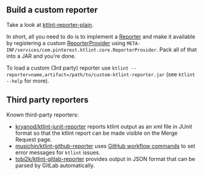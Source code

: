 ## Build a custom reporter
Take a look at [ktlint-reporter-plain](https://github.com/pinterest/ktlint/tree/master/ktlint-reporter-plain).

In short, all you need to do is to implement a
[Reporter](https://github.com/pinterest/ktlint/blob/master/ktlint-core/src/main/kotlin/com/pinterest/ktlint/core/Reporter.kt) and make it available by registering
a custom [ReporterProvider](https://github.com/pinterest/ktlint/blob/master/ktlint-core/src/main/kotlin/com/pinterest/ktlint/core/ReporterProvider.kt) using
`META-INF/services/com.pinterest.ktlint.core.ReporterProvider`. Pack all of that into a JAR and you're done.

To load a custom (3rd party) reporter use `ktlint --reporter=name,artifact=/path/to/custom-ktlint-reporter.jar`
(see `ktlint --help` for more).

## Third party reporters

Known third-party reporters:

* [kryanod/ktlint-junit-reporter](https://github.com/kryanod/ktlint-junit-reporter) reports ktlint output as an xml file in JUnit format so that the ktlint report can be made visible on the Merge Request page.
* [musichin/ktlint-github-reporter](https://github.com/musichin/ktlint-github-reporter) uses [GitHub workflow commands](https://docs.github.com/en/actions/reference/workflow-commands-for-github-actions#setting-an-error-message) to set error messages for `ktlint` issues.
* [tobi2k/ktlint-gitlab-reporter](https://github.com/tobi2k/ktlint-gitlab-reporter) provides output in JSON format that can be parsed by GitLab automatically.
